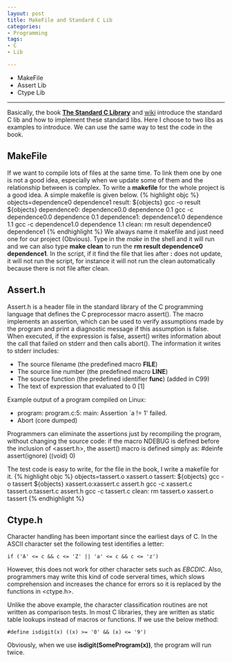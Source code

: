 ```yaml
---
layout: post
title: MakeFile and Standard C Lib 
categories:
- Programming
tags:
- C
- Lib

---
```

* MakeFile
* Assert Lib
* Ctype Lib

---

Basically, the book [**The Standard C Library**](http://www.amazon.com/The-Standard-Library-P-J-Plauger/dp/0131315099) and [wiki](http://en.wikipedia.org/wiki/C_standard_library) introduce the standard C lib and how to implement these standard libs. Here I choose to two libs as examples to introduce. We can use the same way to test the code in the book.

## MakeFile
If we want to compile lots of files at the same time. To link them one by one is not a good idea, especially when we update some of them and the relationship between is complex. To write a **makefile** for the whole project is a good idea. A simple makefile is given below.
{% highlight objc %}
objects=dependence0 dependence1
result:  ${objects}
	gcc -o result ${objects}
dependence0: dependence0.0 dependence 0.1
	gcc -c dependence0.0 dependence 0.1
dependence1: dependence1.0 dependence 1.1
	gcc -c dependence1.0 dependence 1.1
clean:
	rm  result dependence0 dependence1
{% endhighlight %}
We always name it makefile and just need one for our project (Obvious). Type in the *make* in the shell and it will run and we can also type **make clean** to run the **rm result dependence0 dependence1**. In the script, if it find the file that lies after **:** does not update, it will not run the script, for instance it will not run the clean automatically because there is not file after clean.

## Assert.h
Assert.h is a header file in the standard library of the C programming language that defines the C preprocessor macro assert(). The macro implements an assertion, which can be used to verify assumptions made by the program and print a diagnostic message if this assumption is false. When executed, if the expression is false, assert() writes information about the call that failed on stderr and then calls abort(). The information it writes to stderr includes:

- The source filename (the predefined macro __FILE__)
- The source line number (the predefined macro __LINE__)
- The source function (the predefined identifier __func__) (added in C99)
- The text of expression that evaluated to 0 [1]

Example output of a program compiled on Linux:

- program: program.c:5: main: Assertion `a != 1' failed.
- Abort (core dumped)

Programmers can eliminate the assertions just by recompiling the program, without changing the source code: if the macro NDEBUG is defined before the inclusion of <assert.h>, the assert() macro is defined simply as:
	#deinfe assert(ignore) ((void) 0)

The test code is easy to write, for the file in the book, I write a makefile for it.
{% highlight objc %}
objects=tassert.o xassert.o
tassert:  ${objects}
	gcc -o tassert ${objects}
xassert.o:xassert.c assert.h
	gcc -c xassert.c 
tassert.o:tassert.c assert.h
	gcc -c tassert.c 
clean:
	rm  tassert.o xassert.o tassert
{% endhighlight %}

## Ctype.h
Character handling has been important since the earliest days of C. In the ASCII character set the following test identifies a letter:

	if ('A' <= c && c <= 'Z' || 'a' <= c && c <= 'z')
	
However, this does not work for other character sets such as *EBCDIC*. Also, programmers may write this kind of code serveral times, which slows comprehension and increases the chance for errors so it is replaced by the functions in <ctype.h>.

Unlike the above example, the character classification routines are not written as comparison tests. In most C libraries, they are written as static table lookups instead of macros or functions. If we use the below method:

	#define isdigit(x) ((x) >= '0' && (x) <= '9')
	
Obviously, when we use **isdigit(SomeProgram(x))**, the program will run twice.
